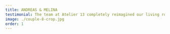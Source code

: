 ```yaml
---
title: ANDREAS & MELINA
testimonial: The team at Atelier 13 completely reimagined our living room. The space now feels brighter, calmer, and so much more functional. Their attention to detail and material choices were spot on.
image: ./couple-8-crop.jpg
order: 1
---
```

